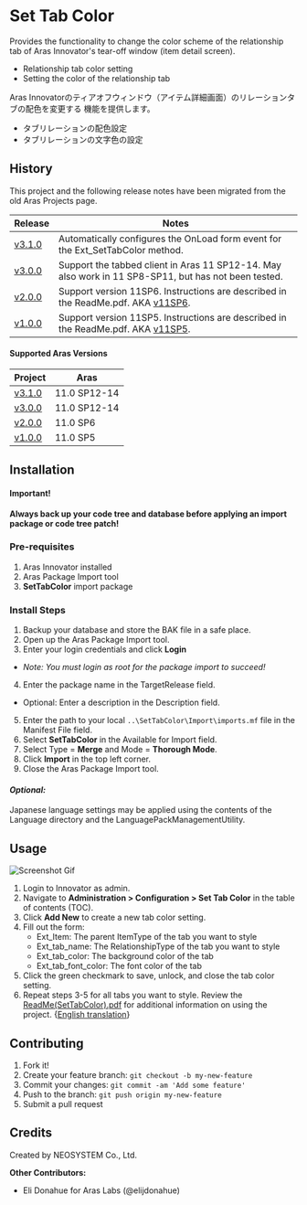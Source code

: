 # Set Tab Color

Provides the functionality to change the color scheme of the relationship tab of Aras Innovator's tear-off window (item detail screen).
* Relationship tab color setting
* Setting the color of the relationship tab

Aras Innovatorのティアオフウィンドウ（アイテム詳細画面）のリレーションタブの配色を変更する 機能を提供します。
* タブリレーションの配色設定
* タブリレーションの文字色の設定

## History

This project and the following release notes have been migrated from the old Aras Projects page.

Release | Notes
--------|--------
[v3.1.0](https://github.com/ArasLabs/set-tab-color/releases/tag/v3.1.0) | Automatically configures the OnLoad form event for the Ext_SetTabColor method.
[v3.0.0](https://github.com/ArasLabs/set-tab-color/releases/tag/v3.0.0) | Support the tabbed client in Aras 11 SP12-14. May also work in 11 SP8-SP11, but has not been tested.
[v2.0.0](https://github.com/ArasLabs/set-tab-color/releases/tag/v2.0.0) | Support version 11SP6. Instructions are described in the ReadMe.pdf. AKA [v11SP6](https://github.com/ArasLabs/set-tab-color/releases/tag/v11SP6).
[v1.0.0](https://github.com/ArasLabs/set-tab-color/releases/tag/v1.0.0) | Support version 11SP5. Instructions are described in the ReadMe.pdf. AKA [v11SP5](https://github.com/ArasLabs/set-tab-color/releases/tag/v11SP5).

#### Supported Aras Versions

Project | Aras
--------|------
[v3.1.0](https://github.com/ArasLabs/set-tab-color/releases/tag/v3.1.0) | 11.0 SP12-14
[v3.0.0](https://github.com/ArasLabs/set-tab-color/releases/tag/v3.0.0) | 11.0 SP12-14
[v2.0.0](https://github.com/ArasLabs/set-tab-color/releases/tag/v2.0.0) | 11.0 SP6
[v1.0.0](https://github.com/ArasLabs/set-tab-color/releases/tag/v1.0.0) | 11.0 SP5

## Installation

#### Important!
**Always back up your code tree and database before applying an import package or code tree patch!**

### Pre-requisites

1. Aras Innovator installed
2. Aras Package Import tool
3. **SetTabColor** import package

### Install Steps

1. Backup your database and store the BAK file in a safe place.
2. Open up the Aras Package Import tool.
3. Enter your login credentials and click **Login**
  * _Note: You must login as root for the package import to succeed!_
4. Enter the package name in the TargetRelease field.
  * Optional: Enter a description in the Description field.
5. Enter the path to your local `..\SetTabColor\Import\imports.mf` file in the Manifest File field.
6. Select **SetTabColor** in the Available for Import field.
7. Select Type = **Merge** and Mode = **Thorough Mode**.
8. Click **Import** in the top left corner.
9. Close the Aras Package Import tool.

#### _Optional:_
Japanese language settings may be applied using the contents of the Language directory and the LanguagePackManagementUtility.

## Usage

![Screenshot Gif](Screenshots/screenshot.gif)

1. Login to Innovator as admin.
2. Navigate to **Administration > Configuration > Set Tab Color** in the table of contents (TOC).
3. Click **Add New** to create a new tab color setting.
4. Fill out the form:
    * Ext_Item: The parent ItemType of the tab you want to style
    * Ext_tab_name: The RelationshipType of the tab you want to style
    * Ext_tab_color: The background color of the tab
    * Ext_tab_font_color: The font color of the tab
5. Click the green checkmark to save, unlock, and close the tab color setting.
6. Repeat steps 3-5 for all tabs you want to style.
Review the [ReadMe(SetTabColor).pdf](./Documentation/ReadMe-SetTabColor.pdf) for additional information on using the project. {[English translation](./Documentation/ReadMe-SetTabColor-English.docx)}

## Contributing

1. Fork it!
2. Create your feature branch: `git checkout -b my-new-feature`
3. Commit your changes: `git commit -am 'Add some feature'`
4. Push to the branch: `git push origin my-new-feature`
5. Submit a pull request

## Credits

Created by NEOSYSTEM Co., Ltd.

**Other Contributors:**
* Eli Donahue for Aras Labs (@elijdonahue)
